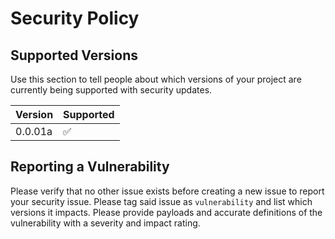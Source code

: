 # Security Policy

## Supported Versions

Use this section to tell people about which versions of your project are
currently being supported with security updates.

| Version | Supported          |
| ------- | ------------------ |
| 0.0.01a | :white_check_mark: |

## Reporting a Vulnerability

Please verify that no other issue exists before creating a new issue to report your security issue. Please tag said issue as `vulnerability` and list which versions it impacts.
Please provide payloads and accurate definitions of the vulnerability with a severity and impact rating.
